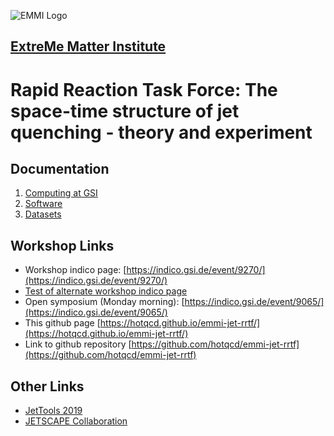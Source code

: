 ![EMMI Logo](https://www.gsi.de/fileadmin/_processed_/4/d/csm_Emmi_logo_web_2aa7dc5b12.png)

## [ExtreMe Matter Institute](https://www.gsi.de/work/wissenschaftliche_netzwerke/helmholtz_allianz_emmi.htm) 

# Rapid Reaction Task Force: The space-time structure of jet quenching - theory and experiment

## Documentation
1. [Computing at GSI](computing.md)
2. [Software](software.md)
3. [Datasets](datasets.md)

## Workshop Links <a name="WorkshopLinks"></a>

- Workshop indico page: [https://indico.gsi.de/event/9270/](https://indico.gsi.de/event/9270/)
- <a href="https://indico.gsi.de/event/9270/" target="_blank"> Test of alternate workshop indico page </a>
- Open symposium (Monday morning): [https://indico.gsi.de/event/9065/](https://indico.gsi.de/event/9065/)
- This github page [https://hotqcd.github.io/emmi-jet-rrtf/](https://hotqcd.github.io/emmi-jet-rrtf/)
- Link to github repository [https://github.com/hotqcd/emmi-jet-rrtf](https://github.com/hotqcd/emmi-jet-rrtf)

## Other Links
- [JetTools 2019](https://indico.cern.ch/event/771644/overview)
- [JETSCAPE Collaboration](http://jetscape.org/)

